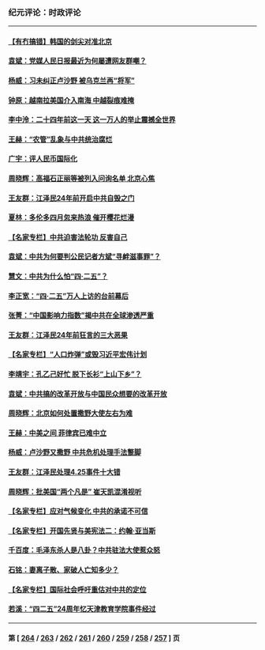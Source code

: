 ### 纪元评论：时政评论
---
#### [【有冇搞错】韩国的剑尖对准北京](../../pages/nsc1025/n13982862.md) 
#### [袁斌：党媒人民日报最近为何屡遭网友群嘲？](../../pages/nsc1025/n13982611.md) 
#### [杨威：习未纠正卢沙野 被乌克兰再“将军”](../../pages/nsc1025/n13982512.md) 
#### [钟原：越南拉美国介入南海 中越裂痕难掩](../../pages/nsc1025/n13982521.md) 
#### [李中泠：二十四年前这一天 这一万人的举止震撼全世界](../../pages/nsc1025/n13982474.md) 
#### [王赫：“农管”乱象与中共统治腐烂](../../pages/nsc1025/n13982457.md) 
#### [广宇：评人民币国际化](../../pages/nsc1025/n13982437.md) 
#### [周晓辉：高福石正丽等被列入问询名单 北京心焦](../../pages/nsc1025/n13982369.md) 
#### [王友群：江泽民24年前开启中共自毁之门](../../pages/nsc1025/n13982395.md) 
#### [夏林：多伦多四月忽来热浪 催开樱花烂漫](../../pages/nsc1025/n13982339.md) 
#### [【名家专栏】中共迫害法轮功 反害自己](../../pages/nsc1025/n13982153.md) 
#### [袁斌：中共为何要判公民记者方斌“寻衅滋事罪”？](../../pages/nsc1025/n13982083.md) 
#### [慧文：中共为什么怕“四·二五”？](../../pages/nsc1025/n13982002.md) 
#### [李正宽：“四‧二五”万人上访的台前幕后](../../pages/nsc1025/n13981939.md) 
#### [张菁：“中国影响力指数”揭中共在全球渗透严重](../../pages/nsc1025/n13981583.md) 
#### [王友群：江泽民24年前狂言的三大恶果](../../pages/nsc1025/n13981556.md) 
#### [【名家专栏】“人口炸弹”或毁习近平宏伟计划](../../pages/nsc1025/n13979311.md) 
#### [李靖宇：孔乙己好忙 脱下长衫“上山下乡”？](../../pages/nsc1025/n13981399.md) 
#### [袁斌：中共搞的改革开放与中国民众想要的改革开放](../../pages/nsc1025/n13981296.md) 
#### [周晓辉：北京如何处置撒野大使左右为难](../../pages/nsc1025/n13981257.md) 
#### [王赫：中美之间 菲律宾已难中立](../../pages/nsc1025/n13980979.md) 
#### [杨威：卢沙野又撒野 中共危机处理手法蹩脚](../../pages/nsc1025/n13981024.md) 
#### [王友群：江泽民处理4.25事件十大错](../../pages/nsc1025/n13981032.md) 
#### [周晓辉：批美国“两个凡是” 崔天凯混淆视听](../../pages/nsc1025/n13980780.md) 
#### [【名家专栏】应对气候变化 中共的承诺不可信](../../pages/nsc1025/n13978382.md) 
#### [【名家专栏】开国先贤与美宪法二：约翰‧亚当斯](../../pages/nsc1025/n13979093.md) 
#### [千百度：毛泽东杀人是八卦？中共驻法大使惹众怒](../../pages/nsc1025/n13980345.md) 
#### [石铭：妻离子散、家破人亡知多少？](../../pages/nsc1025/n13980336.md) 
#### [【名家专栏】国际社会呼吁重估对中共的定位](../../pages/nsc1025/n13979320.md) 
#### [若溪：“四二五”24周年忆天津教育学院事件经过](../../pages/nsc1025/n13979819.md) 

---
#### 第 [ [264](./264.md) / [263](./263.md) / [262](./262.md) / [261](./261.md) / [260](./260.md) / [259](./259.md) / [258](./258.md) / [257](./257.md) ] 页
